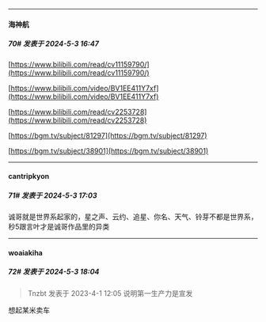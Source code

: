 ﻿
*****

####  海神航  
##### 70#       发表于 2024-5-3 16:47

[https://www.bilibili.com/read/cv11159790/](https://www.bilibili.com/read/cv11159790/)

[https://www.bilibili.com/video/BV1EE411Y7xf](https://www.bilibili.com/video/BV1EE411Y7xf)

[https://www.bilibili.com/read/cv2253728](https://www.bilibili.com/read/cv2253728)

[https://bgm.tv/subject/81297](https://bgm.tv/subject/81297)

[https://bgm.tv/subject/38901](https://bgm.tv/subject/38901)


*****

####  cantripkyon  
##### 71#       发表于 2024-5-3 17:03

诚哥就是世界系起家的，星之声、云约、追星、你名、天气、铃芽不都是世界系，秒5跟言叶才是诚哥作品里的异类


*****

####  woaiakiha  
##### 72#       发表于 2024-5-3 18:04

<blockquote>Tnzbt 发表于 2023-4-1 12:05
说明第一生产力是宣发</blockquote>
想起某米卖车

